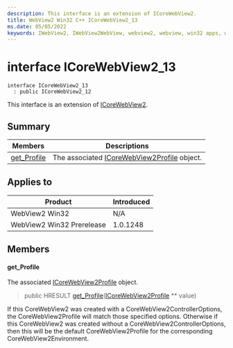 ```yaml
---
description: This interface is an extension of ICoreWebView2.
title: WebView2 Win32 C++ ICoreWebView2_13
ms.date: 05/05/2022
keywords: IWebView2, IWebView2WebView, webview2, webview, win32 apps, win32, edge, ICoreWebView2, ICoreWebView2Controller, browser control, edge html, ICoreWebView2_13
---
```


# interface ICoreWebView2_13

```
interface ICoreWebView2_13
  : public ICoreWebView2_12
```

This interface is an extension of [ICoreWebView2](icorewebview2.md).

## Summary

 Members                        | Descriptions
--------------------------------|---------------------------------------------
[get_Profile](#get_profile) | The associated [ICoreWebView2Profile](icorewebview2profile.md) object.

## Applies to

Product                         | Introduced
--------------------------------|---------------------------------------------
WebView2 Win32            |    N/A
WebView2 Win32 Prerelease |    1.0.1248

## Members

#### get_Profile

The associated [ICoreWebView2Profile](icorewebview2profile.md) object.

> public HRESULT [get_Profile](#get_profile)([ICoreWebView2Profile](icorewebview2profile.md) ** value)

If this CoreWebView2 was created with a CoreWebView2ControllerOptions, the CoreWebView2Profile will match those specified options. Otherwise if this CoreWebView2 was created without a CoreWebView2ControllerOptions, then this will be the default CoreWebView2Profile for the corresponding CoreWebView2Environment.

